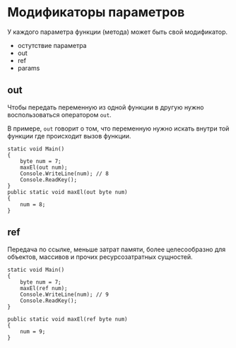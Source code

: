 # Модификаторы параметров
У каждого параметра функции (метода) может быть свой модификатор.

* остутствие параметра
* out
* ref
* params

## out
Чтобы передать переменную из одной функции в другую нужно воспользоваться оператором `out`.

В примере, `out` говорит о том, что переменную нужно искать внутри той функции где происходит вызов функции.

    static void Main()
    {
        byte num = 7;
        maxEl(out num);
        Console.WriteLine(num); // 8
        Console.ReadKey();
    }
    public static void maxEl(out byte num)
    {
        num = 8;
    }

## ref
Передача по ссылке, меньше затрат памяти, более целесообразно для объектов, массивов и прочих ресурсозатратных сущностей.

    static void Main()
    {
        byte num = 7;
        maxEl(ref num);
        Console.WriteLine(num); // 9
        Console.ReadKey();
    }

    public static void maxEl(ref byte num)
    {
        num = 9;
    }